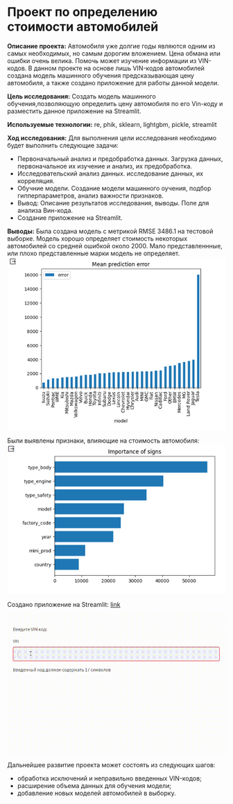 # Проект по определению стоимости автомобилей

**Описание проекта:** Автомобиля уже долгие годы являются одним из самых необходимых, но самым дорогим вложением. Цена обмана или ошибки очень велика. Помочь может изучение информации из VIN-кодов. В данном проекте на основе лишь VIN-кодов автомобилей создана модель машинного обучения предсказывающая цену автомобиля, а также создано приложение для работы данной модели.

**Цель исследования:** Создать модель машинного обучения,позволяющую определить цену автомобиля по его Vin-коду и разместить данное приложение на Streamlit.

**Используемые технологии:** re, phik, sklearn, lightgbm, pickle, streamlit

**Ход исследования:** Для выполнения цели исследования необходимо будет выполнить следующие задачи:
- Первоначальный анализ и предобработка данных. Загрузка данных, первоначальное их изучение и анализ, их предобработка.
- Исследовательский анализ данных. исследование данных, их корреляция.
- Обучние модели. Создание модели машинного оучения, подбор гипперпараметров, анализ важности признаков.
- Вывод: Описание результатов исследования, выводы. Поле для анализа Вин-кода.
- Создание приложение на Streamlit.

**Выводы:** Была создана модель с метрикой RMSE 3486.1 на тестовой выборке. Модель хорошо определяет стоимость некоторых автомобилей со средней ошибкой около 2000. Мало представленнные, или плохо представленные марки модель не определяет.
![plot](https://github.com/AnnaPakir/car_price/blob/main/%D0%B3%D1%80%D0%B0%D1%84%D0%B8%D0%BA.png)

Были выявлены признаки, влияющие на стоимость автомобиля:
![pink](https://github.com/AnnaPakir/car_price/blob/main/sign.png)

Создано приложение на Streamlit: [link](https://carprice-annapakir.streamlit.app/)

![plot](https://github.com/AnnaPakir/car_price/blob/main/Video.gif)

Дальнейшее развитие проекта может состоять из следующих шагов:
- обработка исключений и неправильно введенных VIN-кодов;
- расширение объема данных для обучения модели;
- добавление новых моделей автомобилей в выборку.
